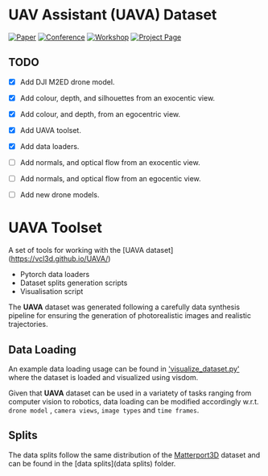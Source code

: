 # **UAV Assistant (UAVA) Dataset**

[![Paper](http://img.shields.io/badge/DronePose-arxiv.2008.08823-critical.svg?style=plastic)](https://arxiv.org/abs/2008.08823)
[![Conference](http://img.shields.io/badge/ECCV-2020-blue.svg?style=plastic)](https://eccv2020.eu/)
[![Workshop](http://img.shields.io/badge/R6D-2020-darkblue.svg?style=plastic)](http://cmp.felk.cvut.cz/sixd/workshop_2020/)
[![Project Page](http://img.shields.io/badge/Project-Page-blueviolet.svg?style=plastic)](https://vcl3d.github.io/UAVA/)

## TODO
- [x] Add DJI M2ED drone model.
- [x] Add colour, depth, and silhouettes from an exocentic view.
- [x] Add colour, and depth, from an egocentric view.
- [x] Add UAVA toolset.
- [x] Add data loaders.
- [ ] Add normals, and optical flow from an exocentic view.
- [ ] Add normals, and optical flow from an egocentic view.
- [ ] Add new drone models.


# UAVA Toolset
A set of tools for working with the [UAVA dataset] (https://vcl3d.github.io/UAVA/)
  - Pytorch data loaders
  - Dataset splits generation scripts
  - Visualisation script

The **UAVA** dataset was generated following a carefully data synthesis pipeline for ensuring the generation of photorealistic images and realistic trajectories.
 

## Data Loading
An example data loading usage can be found in ['visualize_dataset.py'](./visualize_dataset.py) where the dataset is loaded and visualized using visdom.

Given that **UAVA** dataset can be used in a variatety of tasks ranging from computer vision to robotics, data loading can be modified accordingly w.r.t. `drone model` , `camera views`, `image types` and `time frames`.

## Splits
The data splits follow the same distribution of the [Matterport3D](https://niessner.github.io/Matterport/) dataset and can be found in the [data splits](data splits) folder. 

